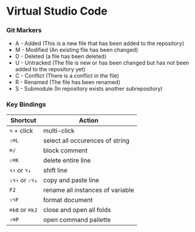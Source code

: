 
# Virtual Studio Code

### Git Markers
* A - Added (This is a new file that has been added to the repository)
* M - Modified (An existing file has been changed)
* D - Deleted (a file has been deleted)
* U - Untracked (The file is new or has been changed but has not been added to the repository yet)
* C - Conflict (There is a conflict in the file)
* R - Renamed (The file has been renamed)
* S - Submodule (In repository exists another subrepository)

### Key Bindings

Shortcut | Action
-------- | ------
`⌥` + click | multi-click
`⇧⌘L` | select all occurences of string
`⌘/` | block comment
`⇧⌘K` | delete entire line
`⌥↑` or `⌥↓` | shift line
`⇧⌥↑` or `⇧⌥↓` | copy and paste line
`F2` | rename all instances of variable
`⇧⌥F` | format document
`⌘k0` or `⌘kJ` | close and open all folds
`⇧⌘P` | open command pallette